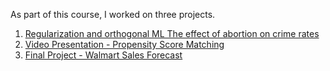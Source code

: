 As part of this course, I worked on three projects.

1. [Regularization and orthogonal ML The effect of abortion on crime rates](https://github.com/AnirudhPenmatcha/Regularization-and-orthogonal-ML-The-effect-of-abortion-on-crime-rates)
2. [Video Presentation - Propensity Score Matching](https://github.com/AnirudhPenmatcha/Propensity-Score-Matching)
3. [Final Project - Walmart Sales Forecast](https://github.com/AnirudhPenmatcha/Walmart-Sales-Forecast)
